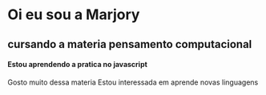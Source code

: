 # Oi eu sou a Marjory #

## cursando a materia pensamento computacional
#### Estou aprendendo a pratica no javascript
Gosto muito dessa materia 
Estou interessada em aprende novas linguagens
